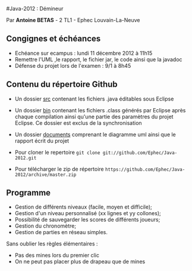 ﻿#Java-2012 : Démineur

Par **Antoine BETAS** - 2 TL1 - Ephec Louvain-La-Neuve

## Congignes et échéances

* Echéance sur ecampus : lundi 11 décembre 2012 à 11h15
* Remettre l'UML ,le rapport, le fichier jar, le code ainsi que la javadoc
* Défense du projet lors de l'examen : 9/1 à 8h45

## Contenu du répertoire Github

* Un dossier [src](https://github.com/Ephec/Java-2012/tree/master/src) contenant les fichiers .java éditables sous Eclipse
* Un dossier [bin](https://github.com/Ephec/Java-2012/tree/master/bin) contenant les fichiers .class générés par Eclipse après chaque compilation ainsi qu'une partie des paramètres du projet Eclipse. Ce dossier est exclus de la synchronisation
* Un dossier [documents](https://github.com/Ephec/Java-2012/tree/master/documents) comprenant le diagramme uml ainsi que le rapport écrit du projet

* Pour cloner le repertoire `git clone git://github.com/Ephec/Java-2012.git`
* Pour télécharger le zip de répertoire `https://github.com/Ephec/Java-2012/archive/master.zip`

## Programme

* Gestion de différents niveaux (facile, moyen et difficile);
* Gestion d'un niveau personnalisé (xx lignes et yy collones);
* Possibilité de sauvegarder les scores de différents joueurs;
* Gestion du chronomètre;
* Gestion de parties en réseau simples.

Sans oublier les règles élémentaires :

* Pas des mines lors du premier clic
* On ne peut pas placer plus de drapeau que de mines
